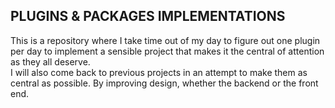 ## PLUGINS & PACKAGES IMPLEMENTATIONS 
This is a repository where I take time out of my day to figure out one plugin per day to implement a sensible project that makes it the central of attention as they all deserve.
</br>
I will also come back to previous projects in an attempt to make them as central as possible. By improving design, whether the backend or the front end.

<!--

**Here are some ideas to get you started:**

🙋‍♀️ A short introduction - what is your organization all about?
🌈 Contribution guidelines - how can the community get involved?
👩‍💻 Useful resources - where can the community find your docs? Is there anything else the community should know?
🍿 Fun facts - what does your team eat for breakfast?
🧙 Remember, you can do mighty things with the power of [Markdown](https://docs.github.com/github/writing-on-github/getting-started-with-writing-and-formatting-on-github/basic-writing-and-formatting-syntax)
-->
